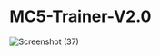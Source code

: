 # MC5-Trainer-V2.0
![Screenshot (37)](https://user-images.githubusercontent.com/50059756/208297041-81992fbe-eac2-493a-8bcb-fe5030c56ebf.png)
